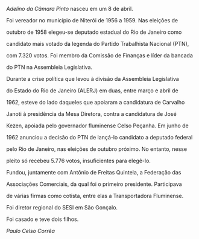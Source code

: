 

*Adelino da Câmara Pinto* nasceu em um 8 de abril.



Foi vereador no município de Niterói de 1956 a 1959. Nas eleições de

outubro de 1958 elegeu-se deputado estadual do Rio de Janeiro como

candidato mais votado da legenda do Partido Trabalhista Nacional (PTN),

com 7.320 votos. Foi membro da Comissão de Finanças e líder da bancada

do PTN na Assembleia Legislativa.



Durante a crise política que levou à divisão da Assembleia Legislativa

do Estado do Rio de Janeiro (ALERJ) em duas, entre março e abril de

1962, esteve do lado daqueles que apoiaram a candidatura de Carvalho

Janoti à presidência da Mesa Diretora, contra a candidatura de José

Kezen, apoiada pelo governador fluminense Celso Peçanha. Em junho de

1962 anunciou a decisão do PTN de lançá-lo candidato a deputado federal

pelo Rio de Janeiro, nas eleições de outubro próximo. No entanto, nesse

pleito só recebeu 5.776 votos, insuficientes para elegê-lo.



Fundou, juntamente com Antônio de Freitas Quintela, a Federação das

Associações Comerciais, da qual foi o primeiro presidente. Participava

de várias firmas como cotista, entre elas a Transportadora Fluminense.

Foi diretor regional do SESI em São Gonçalo.



Foi casado e teve dois filhos.



*Paulo Celso Corrêa*



